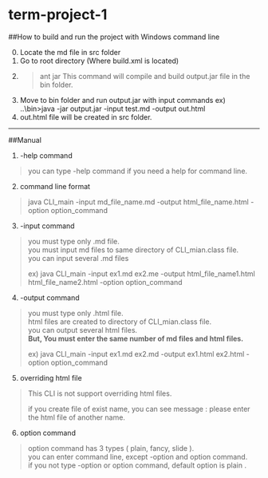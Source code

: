 # term-project-1


##How to build and run the project with Windows command line

0. Locate the md file in src folder
1. Go to root directory (Where build.xml is located)
2. >ant jar
   This command will compile and build output.jar file in the bin folder.
3. Move to bin folder and run output.jar with input commands
   ex) ..\bin>java -jar output.jar -input test.md -output out.html
4. out.html file will be created in src folder.

-----

##Manual

1. -help command
> you can type -help command if you need a help for command line.

2. command line format 
> java CLI_main -input md_file_name.md -output html_file_name.html -option option_command 

3. -input command
> you must type only .md file.  
> you must input md files to same directory of CLI_mian.class file.   
> you can input several .md files     
>
> ex) java CLI_main -input ex1.md ex2.me  -output html_file_name1.html html_file_name2.html -option option_command 

4. -output command
> you must type only .html file.    
> html files are created to directory of CLI_mian.class file.   
> you can output several html files.  
> <strong>But, You must enter the same number of md files and html files.</strong>
>
> ex) java CLI_main -input ex1.md ex2.md -output ex1.html ex2.html -option option_command 

5. overriding html file
> This CLI is not support overriding html files. 
>
> if you create file of exist name, you can see message : 
> please enter the html file of another name.

6. option command
> option command has 3 types ( plain, fancy, slide ).    
> you can enter command line, except -option and option command.   
> if you not type -option or option command, default option is plain .  
